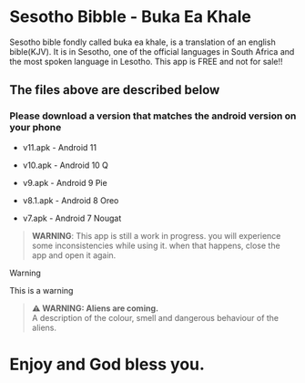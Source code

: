 # Sesotho Bibble - Buka Ea Khale


Sesotho bible fondly called buka ea khale, is a translation of an english bible(KJV). It is in Sesotho, one of the official languages in South Africa and the most spoken language in Lesotho. This app is FREE and not for sale!! 


## The files above are described below

### Please download a version that matches the android version on your phone

- v11.apk - Android 11

- v10.apk - Android 10 Q

- v9.apk - Android 9 Pie

- v8.1.apk - Android 8 Oreo

- v7.apk - Android 7 Nougat


> **WARNING**: This app is still a work in progress. you will experience some inconsistencies while using it. when that happens, close the app and open it again.


>[!WARNING]
>This is a warning

> **⚠ WARNING: Aliens are coming.**  
> A description of the colour, smell and dangerous behaviour of the aliens.

# Enjoy and God bless you.
